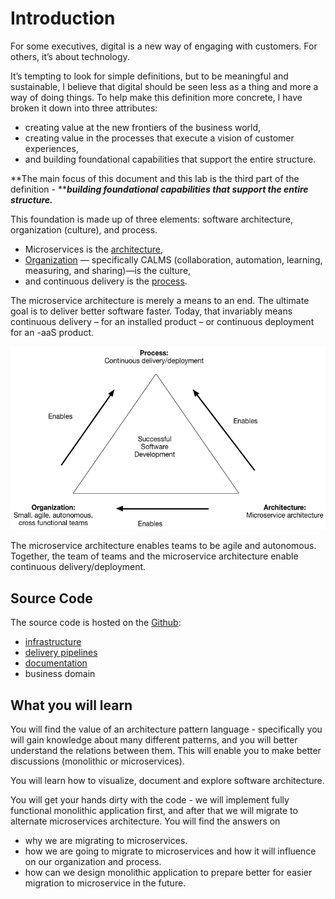 # Introduction

For some executives, digital is a new way of engaging with customers. For others, it’s about technology.

It’s tempting to look for simple definitions, but to be meaningful and sustainable, I believe that digital should be seen less as a thing and more a way of doing things. To help make this definition more concrete, I have broken it down into three attributes:

* creating value at the new frontiers of the business world, 
* creating value in the processes that execute a vision of customer experiences, 
* and building foundational capabilities that support the entire structure.

**The main focus of this document and this lab is the third part of the definition - **_**building foundational capabilities that support the entire structure.**_

This foundation is made up of three elements: software architecture, organization \(culture\), and process.

* Microservices is the [architecture](//chapter1/README.md),
* [Organization](//chapter2/README.md) — specifically CALMS \(collaboration, automation, learning, measuring, and sharing\)—is the culture,
* and continuous delivery is the [process](//chapter3/README.md).

The microservice architecture is merely a means to an end. The ultimate goal is to deliver better software faster. Today, that invariably means continuous delivery – for an installed product – or continuous deployment for an -aaS product.

![](/assets/successtriangle.png)

The microservice architecture enables teams to be agile and autonomous. Together, the team of teams and the microservice architecture  enable continuous delivery/deployment.

## Source Code

The source code is hosted on the [Github](https://github.com/ivans-innovation-lab):

* [infrastructure](https://github.com/ivans-innovation-lab/my-company-infrastructure)
* [delivery pipelines](https://github.com/ivans-innovation-lab/my-company-ci-jobs)
* [documentation](https://github.com/ivans-innovation-lab/my-company-documentation)
* business domain

## What you will learn

You will find the value of an architecture pattern language - specifically you will gain knowledge about many different patterns, and you will better understand the relations between them. This will enable you to make better discussions \(monolithic or microservices\).

You will learn how to visualize, document and explore  software architecture.

You will get your hands dirty with the code - we will implement fully functional monolithic application first, and after that we will migrate to alternate microservices architecture. You will find the answers on

* why we are migrating to microservices.
* how we are going to migrate to microservices and how it will influence on our organization and process.
* how can we design monolithic application to prepare better for easier migration to microservice in the future.



